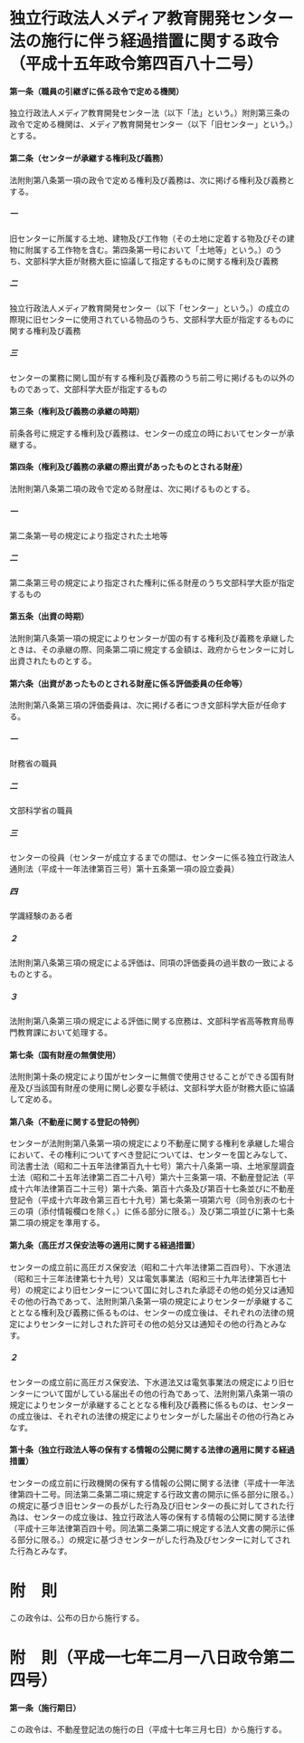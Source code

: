 # 独立行政法人メディア教育開発センター法の施行に伴う経過措置に関する政令（平成十五年政令第四百八十二号）
#### 第一条（職員の引継ぎに係る政令で定める機関）
独立行政法人メディア教育開発センター法（以下「法」という。）附則第三条の政令で定める機関は、メディア教育開発センター（以下「旧センター」という。）とする。
#### 第二条（センターが承継する権利及び義務）
法附則第八条第一項の政令で定める権利及び義務は、次に掲げる権利及び義務とする。
##### 一
旧センターに所属する土地、建物及び工作物（その土地に定着する物及びその建物に附属する工作物を含む。第四条第一号において「土地等」という。）のうち、文部科学大臣が財務大臣に協議して指定するものに関する権利及び義務
##### 二
独立行政法人メディア教育開発センター（以下「センター」という。）の成立の際現に旧センターに使用されている物品のうち、文部科学大臣が指定するものに関する権利及び義務
##### 三
センターの業務に関し国が有する権利及び義務のうち前二号に掲げるもの以外のものであって、文部科学大臣が指定するもの
#### 第三条（権利及び義務の承継の時期）
前条各号に規定する権利及び義務は、センターの成立の時においてセンターが承継する。
#### 第四条（権利及び義務の承継の際出資があったものとされる財産）
法附則第八条第二項の政令で定める財産は、次に掲げるものとする。
##### 一
第二条第一号の規定により指定された土地等
##### 二
第二条第三号の規定により指定された権利に係る財産のうち文部科学大臣が指定するもの
#### 第五条（出資の時期）
法附則第八条第一項の規定によりセンターが国の有する権利及び義務を承継したときは、その承継の際、同条第二項に規定する金額は、政府からセンターに対し出資されたものとする。
#### 第六条（出資があったものとされる財産に係る評価委員の任命等）
法附則第八条第三項の評価委員は、次に掲げる者につき文部科学大臣が任命する。
##### 一
財務省の職員
##### 二
文部科学省の職員
##### 三
センターの役員（センターが成立するまでの間は、センターに係る独立行政法人通則法（平成十一年法律第百三号）第十五条第一項の設立委員）
##### 四
学識経験のある者
##### ２
法附則第八条第三項の規定による評価は、同項の評価委員の過半数の一致によるものとする。
##### ３
法附則第八条第三項の規定による評価に関する庶務は、文部科学省高等教育局専門教育課において処理する。
#### 第七条（国有財産の無償使用）
法附則第十条の規定により国がセンターに無償で使用させることができる国有財産及び当該国有財産の使用に関し必要な手続は、文部科学大臣が財務大臣に協議して定める。
#### 第八条（不動産に関する登記の特例）
センターが法附則第八条第一項の規定により不動産に関する権利を承継した場合において、その権利についてすべき登記については、センターを国とみなして、司法書士法（昭和二十五年法律第百九十七号）第六十八条第一項、土地家屋調査士法（昭和二十五年法律第二百二十八号）第六十三条第一項、不動産登記法（平成十六年法律第百二十三号）第十六条、第百十六条及び第百十七条並びに不動産登記令（平成十六年政令第三百七十九号）第七条第一項第六号（同令別表の七十三の項（添付情報欄ロを除く。）に係る部分に限る。）及び第二項並びに第十七条第二項の規定を準用する。
#### 第九条（高圧ガス保安法等の適用に関する経過措置）
センターの成立前に高圧ガス保安法（昭和二十六年法律第二百四号）、下水道法（昭和三十三年法律第七十九号）又は電気事業法（昭和三十九年法律第百七十号）の規定により旧センターについて国に対しされた承認その他の処分又は通知その他の行為であって、法附則第八条第一項の規定によりセンターが承継することとなる権利及び義務に係るものは、センターの成立後は、それぞれの法律の規定によりセンターに対しされた許可その他の処分又は通知その他の行為とみなす。
##### ２
センターの成立前に高圧ガス保安法、下水道法又は電気事業法の規定により旧センターについて国がしている届出その他の行為であって、法附則第八条第一項の規定によりセンターが承継することとなる権利及び義務に係るものは、センターの成立後は、それぞれの法律の規定によりセンターがした届出その他の行為とみなす。
#### 第十条（独立行政法人等の保有する情報の公開に関する法律の適用に関する経過措置）
センターの成立前に行政機関の保有する情報の公開に関する法律（平成十一年法律第四十二号。同法第二条第二項に規定する行政文書の開示に係る部分に限る。）の規定に基づき旧センターの長がした行為及び旧センターの長に対してされた行為は、センターの成立後は、独立行政法人等の保有する情報の公開に関する法律（平成十三年法律第百四十号。同法第二条第二項に規定する法人文書の開示に係る部分に限る。）の規定に基づきセンターがした行為及びセンターに対してされた行為とみなす。
# 附　則
この政令は、公布の日から施行する。
# 附　則（平成一七年二月一八日政令第二四号）
#### 第一条（施行期日）
この政令は、不動産登記法の施行の日（平成十七年三月七日）から施行する。
